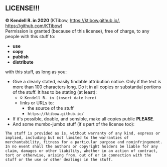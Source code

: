 ## LICENSE!!!
**© Kendell R. in 2020** (KTibow, https://ktibow.github.io/, https://github.com/KTibow)  
Permission is granted (because of this license), free of charge, to any people with this stuff to:  
- **use**
- **copy**
- **publish**
- **distribute**

with this stuff, as long as you:
- Give a clearly stated, easily findable attribution notice. Only if the text is more than 100 characters long. Do it in all copies or substantial portions of the stuff. It has to be stating (at least):
  - `© Kendell R. in (insert date here)`
  - links or URLs to:
    - the source of the stuff
    - `https://ktibow.github.io/`
- If it's possible, doable, and sensible, make all copies public **PLEASE**.
- And some mumbo-jumbo stuff (it's part of the license too):
```
The stuff is provided as is, without warranty of any kind, express or implied, including but not limited to the warranties of merchantability, fitness for a particular purpose and noninfringement. In no event shall the authors or copyright holders be liable for any claim, damages or other liability, whether in an action of contract, tort or otherwise, arising from, out of or in connection with the stuff or the use or other dealings in the stuff.
```
